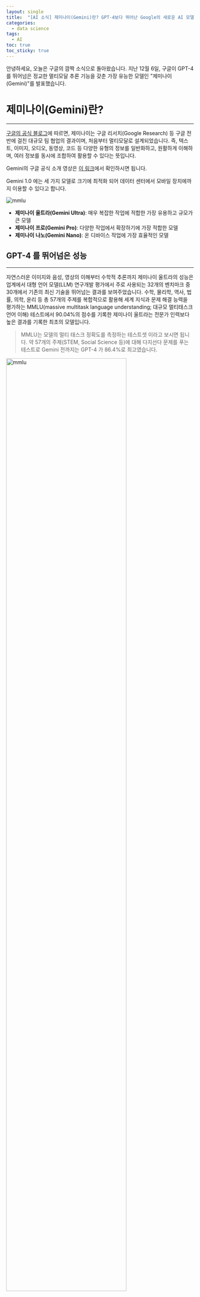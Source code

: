 ```yaml
---
layout: single
title:  "[AI 소식] 제미나이(Gemini)란? GPT-4보다 뛰어난 Google의 새로운 AI 모델 쉽게 이해하기"
categories:
  - data science
tags:
  - AI
toc: true
toc_sticky: true
---
```


안녕하세요, 오늘은 구글의 깜짝 소식으로 돌아왔습니다. 지난 12월 6일, 구글이 GPT-4를 뛰어넘은 정교한 멀티모달 추론 기능을 갖춘 가장 유능한 모델인 "제미나이(Gemini)"를 발표했습니다. 

# 제미나이(Gemini)란?

-----

[구글의 공식 블로그](https://korea.googleblog.com/2023/12/blog-post_652.html)에 따르면, 제미나이는 구글 리서치(Google Research) 등 구글 전반에 걸친 대규모 팀 협업의 결과이며, 처음부터 멀티모달로 설계되었습니다. 
즉, 텍스트, 이미지, 오디오, 동영상, 코드 등 다양한 유형의 정보를 일반화하고, 원활하게 이해하며, 여러 정보를 동시에 조합하여 활용할 수 있다는 뜻입니다.

Gemini의 구글 공식 소개 영상은 [이 링크](https://deepmind.google/technologies/gemini/#introduction)에서 확인하시면 됩니다.

Gemini 1.0 에는 세 가지 모델로 크기에 최적화 되어 데이터 센터에서 모바일 장치에까지 이용할 수 있다고 합니다.

<img src="/assets/img/2023-12-08-google-gemini/gemini-3-models.png" alt="mmlu" >
<figcaption align = "center"></figcaption>

- **제미나이 울트라(Gemini Ultra)**: 매우 복잡한 작업에 적합한 가장 유용하고 규모가 큰 모델
- **제미나이 프로(Gemini Pro)**: 다양한 작업에서 확장하기에 가장 적합한 모델 
- **제미나이 나노(Gemini Nano)**: 온 디바이스 작업에 가장 효율적인 모델

## GPT-4 를 뛰어넘은 성능

------
자연스러운 이미지와 음성, 영상의 이해부터 수학적 추론까지 제미나이 울트라의 성능은 업계에서 대형 언어 모델(LLM) 연구개발 평가에서 주로 사용되는 32개의 벤치마크 중 30개에서 기존의 최신 기술을 뛰어넘는 결과를 보여주었습니다.
수학, 물리학, 역사, 법률, 의학, 윤리 등 총 57개의 주제를 복합적으로 활용해 세계 지식과 문제 해결 능력을 평가하는 MMLU(massive multitask language understanding; 대규모 멀티태스크 언어 이해) 테스트에서 90.04%의 점수를 기록한 제미나이 울트라는 전문가 인력보다 높은 결과를 기록한 최초의 모델입니다.
> MMLU는 모델의 멀티 태스크 정확도를 측정하는 테스트셋 이라고 보시면 됩니다. 약 57개의 주제(STEM, Social Science 등)에 대해 다지선다 문제를 푸는 테스트로 Gemini 전까지는 GPT-4 가 86.4%로 최고였습니다.

<img src="/assets/img/2023-12-08-google-gemini/mmlu-performance.png" alt="mmlu" style="width:80%">
<figcaption align = "center"><b>이미지 출처 - https://paperswithcode.com/sota/multi-task-language-understanding-on-mmlu</b></figcaption>

아래는 [Gemini에서 제공한 영역별 capabilities](https://deepmind.google/technologies/gemini/#capabilities) 에 대한 상세 내역입니다.

<img src="/assets/img/2023-12-08-google-gemini/performance.png" alt="performance" >
<figcaption align = "center"> </figcaption>


구글의 공식 블로그에 따르면, 이미지 벤치마크 테스트에서 제미나이 울트라는 객체 문자 인식(OCR) 시스템의 도움 없이도 이전의 최신 모델보다 뛰어난 성능을 보였다고 합니다. 
이러한 벤치마크 결과는 제미나이의 기본적인 멀티모달 기반을 강조하는 동시에 제미나이가 더 복잡한 멀티모달 추론 능력이 있다는 가능성을 보여줍니다.

> OCR 시스템의 도움 없이도 가능하다고요? 음, 그럼 저는 기존 OCR 개의 서비스들을 비교평가한 내용과 제미나이를 비교해보는 포스팅도 작성해봐야겠네요..!
 
<img src="/assets/img/2023-12-08-google-gemini/multimodal.png" alt="multimodal" >
<figcaption align = "center"> </figcaption>

# Why Does it Matter?

------

텍스트, 이미지, 음성 등 다양한 형태의 정보를 인지하고 inference 할 수 있는 모델입니다. [Hands-on 영상](https://youtu.be/UIZAiXYceBI?si=rrkjKz5u8Xox7la1)을 보시면 바로 이해 가실 겁니다. 
공식 소개 영상에서 표현 했듯이, Gemini는 AI Assistant와 같은 느낌으로 굉장히 빠른 속도로 자연스럽게 반응 합니다. 저는 이 영상을 보면서 영화 아이언맨 속 로버트 다우니 주니어의 AI 비서 자비스가 생각났어요.
단순히 그림이나 이미지를 인식하는 것을 넘어서, 문맥과 상황을 이해해야 하는 복잡한 추론까지 가능한 것으로 보입니다. 한 예로, 제미나이가 나라 이름 맞추는 퀴즈를 내는데, 사람이 세계 지도 그림 위에 손가락으로 해당 나라를 가리키면 어느 나라인지 이해하고 정답/오답을 알려줍니다.

<img src="/assets/img/2023-12-08-google-gemini/worldmap_quiz.png" alt="worldmap" >
<figcaption align = "center"> </figcaption>

## 기존 Multimodal Model 과의 차이

Multimodal AI는 텍스트, 이미지, 영상, 음성 등 다양한 데이터 모달리티를 함께 고려하여 서로의 관계성을 학습 및 표현하는 기술입니다. 
따라서 Multimodal AI는 이미지로 텍스트 검색을 하거나 텍스트에서 이미지를 검색, 혹은 이미지와 텍스트를 같이 이해하는 Multimodal 검색이 가능합니다. 
그리고 최근에는 이미지를 보고 텍스트를 생성하거나 텍스트를 기반으로 이미지를 생성하는 다양한 활용 사례도 존재합니다.

지금까지 multimodal AI model을 만드는 전통적인 방식은 서로 다른 모달리티에 대해 별도의 구성 요소를 학습 시킨 다음 이를 서로 연결하여 일부 기능을 비슷하게 모방하는 것이라 복잡한 추론에는 어려움을 겪을 수 있었다고 합니다.

<img src="/assets/img/2023-12-08-google-gemini/traditional_multimodal.png" alt="traditional_multimodal" style="width:80%">
<figcaption align = "center"> </figcaption>

Gemini의 경우, foundation 부터 다양한 모달리티에 대한 사전 학습을 통해 기본적으로 멀티모달이 되도록 설계했다고 합니다. 
그 결과, Gemini는 처음부터 텍스트, 오디오, 이미지, 영상 등 다양한 입력값을 원활하게 이해하고 받아 추론할 수 있으며, 기존 멀티모달 모델보다 훨씬 뛰어난 성능을 보여준다고 하네요.

<img src="/assets/img/2023-12-08-google-gemini/gemini-architecture.png" alt="architecture" style="width:80%">
<figcaption align = "center"> </figcaption>

## ChatGPT를 넘어설 수 있을까?

-----

오늘 Gemini의 [Hands-on 영상](https://www.youtube.com/watch?v=UIZAiXYceBI)을 보는 내내 mind-blowing!! 미쳤다! 라는 말밖에 나오지 않았습니다. 
Gemini의 multimodal 기능 자체로도 많은 사람들을 놀랍게 하고 있지만, 가장 핵심은 역시 데이터 아닐까?
구글 검색, 유투브, Google Scholar 등 구글의 풍부하고 방대한 학습 데이터는 결국 타 모델과 가장 핵심적인 차이가 있다고 생각됩니다. 
거대 기업의 LLM 출시 및 배포는 모델을 사용하는 나와 같은 유저 입장에서는 여러 테스트를 해볼 수 있는 반가운 소식이며 꿀잼인 것 같습니다. 

작년 11월, 공개 5일 만에 100만 가입자를 돌파한 ChatGPT의 열풍이 구글에게는 굉장히 큰 충격이었을거라 생각합니다. 
이후, Bard(바드)를 급하게 공개했지만, ChatGPT 만큼의 뜨거운 반응이 있지도 않았고, 이미 ChatGPT를 사용하고 있는 나와 같은 유저들에겐 "글쎄..? 굳이..?" 라는 반응이 대다수였던 것 같아요. 
구글 내에서 코드 레드를 선언하고 Generative AI에 대한 공격적인 투자를 시작했다는 이야기도 있었을 만큼.. 이러한 노력의 일환으로 Gemini 도 출시되었을 거라 생각됩니다.
Fine-Tuned Gemini Pro가 적용된 Bard(바드)를 이용할 수 있다고 하니, Gemini 가 탑재된 제품/솔루션을 경험해보고 싶다면, [이 블로그](https://blog.google/products/bard/google-bard-try-gemini-ai/)를 참고해보셔도 좋을 것 같네요.


# Reference

----
- [https://korea.googleblog.com/2023/12/blog-post_652.html](https://korea.googleblog.com/2023/12/blog-post_652.html)
- [https://www.techopedia.com/kr/google-gemini-is-a-serious-threat-to-chatgpt-heres-why](https://www.techopedia.com/kr/google-gemini-is-a-serious-threat-to-chatgpt-heres-why)



